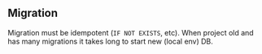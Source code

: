 Migration
-

Migration must be idempotent (`IF NOT EXISTS`, etc).
When project old and has many migrations it takes long to start new (local env) DB.
